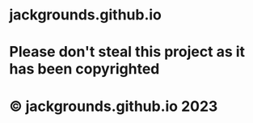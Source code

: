 # jackgrounds.github.io
# Please don't steal this project as it has been copyrighted

# © jackgrounds.github.io 2023
